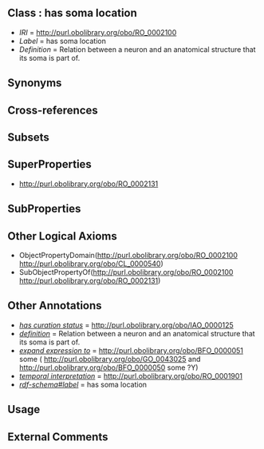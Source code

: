 
## Class : has soma location

 * *IRI* = http://purl.obolibrary.org/obo/RO_0002100
 * *Label* = has soma location
 * *Definition* = Relation between a neuron and an anatomical structure that its soma is part of.

## Synonyms


## Cross-references


## Subsets


## SuperProperties

 * <http://purl.obolibrary.org/obo/RO_0002131>

## SubProperties


## Other Logical Axioms

 * ObjectPropertyDomain(<http://purl.obolibrary.org/obo/RO_0002100> <http://purl.obolibrary.org/obo/CL_0000540>)
 * SubObjectPropertyOf(<http://purl.obolibrary.org/obo/RO_0002100> <http://purl.obolibrary.org/obo/RO_0002131>)

## Other Annotations

 * *[has curation status](../../IAO/14/IAO_0000114.md)* = http://purl.obolibrary.org/obo/IAO_0000125
 * *[definition](../../IAO/15/IAO_0000115.md)* = Relation between a neuron and an anatomical structure that its soma is part of.
 * *[expand expression to](../../IAO/24/IAO_0000424.md)* = <http://purl.obolibrary.org/obo/BFO_0000051> some (
   <http://purl.obolibrary.org/obo/GO_0043025> and   <http://purl.obolibrary.org/obo/BFO_0000050> some ?Y)
 * *[temporal interpretation](../../RO/00/RO_0001900.md)* = http://purl.obolibrary.org/obo/RO_0001901
 * *[rdf-schema#label](../../el/rdf-schema#label.md)* = has soma location

## Usage


## External Comments

